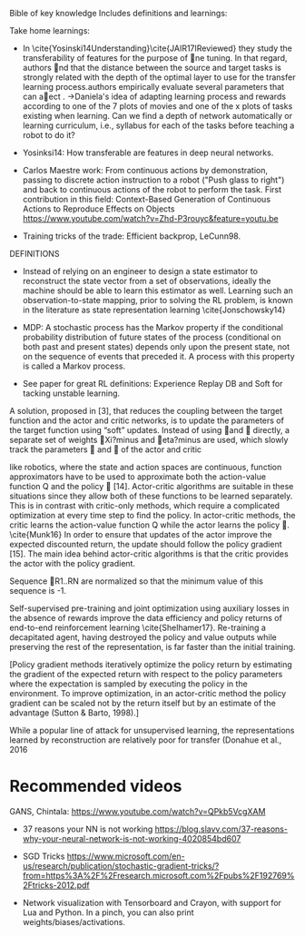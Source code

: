 Bible of key knowledge
Includes definitions and learnings:


Take home learnings: 
* In \cite{Yosinski14Understanding}\cite{JAIR17IReviewed} they study the transferability of features for the purpose of ne tuning. In that regard, authors nd that the distance between the source and target tasks is strongly related with the depth of the optimal layer to use for the transfer learning process.authors empirically evaluate several parameters that can aect . ->Daniela's idea of adapting learning process and rewards according to one of the 7 plots of movies and one of the x plots of tasks existing when learning.  Can we find a depth of network automatically or learning curriculum, i.e., syllabus for each of the tasks before teaching a robot to do it?

* Yosinksi14: How transferable are features in deep neural networks. 

* Carlos Maestre work: From continuous actions by demonstration, passing to discrete action instruction to a robot ("Push glass to right") and back to continuous actions of the robot to perform the task. First contribution in this field: Context-Based Generation of Continuous Actions to Reproduce Effects on Objects https://www.youtube.com/watch?v=Zhd-P3rouyc&feature=youtu.be

* Training tricks of the trade: Efficient backprop, LeCunn98.


DEFINITIONS

* Instead of relying on an engineer to design a state estimator
to reconstruct the state vector from a set of observations,
ideally the machine should be able to learn this estimator as
well. Learning such an observation-to-state mapping, prior to
solving the RL problem, is known in the literature as state
representation learning \cite{Jonschowsky14}


* MDP: A stochastic process has the Markov property if the conditional probability distribution of future states of the process (conditional on both past and present states) depends only upon the present state, not on the sequence of events that preceded it. A process with this property is called a Markov process. 



* See paper for great RL definitions: Experience Replay DB and Soft for tacking unstable learning.  

A solution, proposed in [3], that reduces the coupling
between the target function and the actor and critic networks,
is to update the parameters of the target function using
“soft” updates. Instead of using  and  directly, a separate
set of weights Xi?minus and eta?minus are used, which slowly track
the parameters  and  of the actor and critic

like robotics, where the state and action spaces are continuous, function approximators have to be used to approximate both the action-value function Q and
the policy  [14]. Actor-critic algorithms are suitable in these situations since they allow both of these functions to be learned separately. This is in contrast with critic-only
methods, which require a complicated optimization at every time step to find the policy.
In actor-critic methods, the critic learns the action-value
function Q while the actor learns the policy . \cite{Munk16}
In order to ensure that updates of the actor improve the expected discounted
return, the update should follow the policy gradient
[15]. The main idea behind actor-critic algorithms is that the
critic provides the actor with the policy gradient.

Sequence R1..RN are normalized so that the minimum value of this sequence is -1.

Self-supervised pre-training and joint optimization using auxiliary losses in the absence of rewards improve the
data efficiency and policy returns of end-to-end reinforcement learning \cite{Shelhamer17}. Re-training a decapitated agent, having destroyed the policy and value outputs while preserving the rest of the representation, is far faster than the initial training. 

[Policy gradient methods iteratively optimize the policy return by estimating the gradient of the expected return with respect to the policy parameters where the expectation is sampled by executing the policy in the environment. To improve optimization, in an actor-critic method the policy gradient can be scaled not by the return itself but by an estimate of the advantage (Sutton & Barto, 1998).] 

While a popular line of attack for unsupervised learning,
the representations learned by reconstruction are relatively
poor for transfer (Donahue et al., 2016

# Recommended videos
GANS, Chintala: https://www.youtube.com/watch?v=QPkb5VcgXAM


* 37 reasons your NN is not working
https://blog.slavv.com/37-reasons-why-your-neural-network-is-not-working-4020854bd607

* SGD Tricks https://www.microsoft.com/en-us/research/publication/stochastic-gradient-tricks/?from=https%3A%2F%2Fresearch.microsoft.com%2Fpubs%2F192769%2Ftricks-2012.pdf

* Network visualization with Tensorboard and Crayon, with support for Lua and Python. In a pinch, you can also print weights/biases/activations.